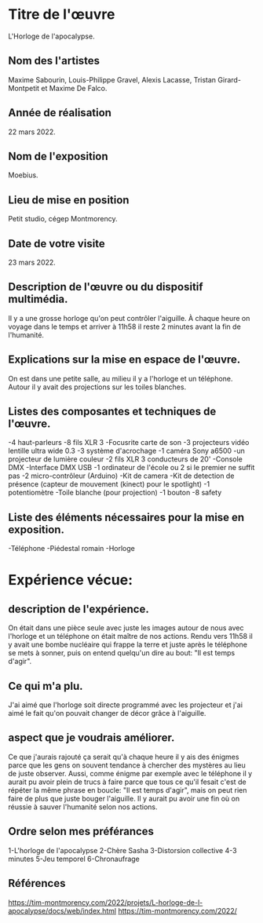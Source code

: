 # Titre de l'œuvre
L'Horloge de l'apocalypse.

## Nom des l'artistes
Maxime Sabourin, Louis-Philippe Gravel, Alexis Lacasse, Tristan Girard-Montpetit et Maxime De Falco.

## Année de réalisation
22 mars 2022.

## Nom de l'exposition
Moebius.

## Lieu de mise en position
Petit studio, cégep Montmorency.

## Date de votre visite
23 mars 2022.

## Description de l'œuvre ou du dispositif multimédia.
Il y a une grosse horloge qu'on peut contrôler l'aiguille. À chaque heure on voyage dans le temps et arriver à 11h58 il reste 2 minutes avant la fin de l'humanité.

## Explications sur la mise en espace de l'œuvre.
On est dans une petite salle, au milieu il y a l'horloge et un téléphone. Autour il y avait des projections sur les toiles blanches.

## Listes des composantes et techniques de l'œuvre.
-4 haut-parleurs
-8 fils XLR 3
-Focusrite carte de son
-3 projecteurs vidéo lentille ultra wide 0.3
-3 système d'acrochage
-1 caméra Sony a6500
-un projecteur de lumière couleur
-2 fils XLR 3 conducteurs de 20'
-Console DMX
-Interface DMX USB
-1 ordinateur de l'école ou 2 si le premier ne suffit pas
-2 micro-contrôleur (Arduino)
-Kit de camera
-Kit de detection de présence (capteur de mouvement (kinect) pour le spotlight)
-1 potentiomètre
-Toile blanche (pour projection)
-1 bouton
-8 safety

## Liste des éléments nécessaires pour la mise en exposition.
-Téléphone
-Piédestal romain
-Horloge

# Expérience vécue:

## description de l'expérience.
On était dans une pièce seule avec juste les images autour de nous avec l'horloge et un téléphone on était maître de nos actions. Rendu vers 11h58 il y avait une bombe nucléaire qui frappe la terre et juste après le téléphone se mets à sonner, puis on entend quelqu'un dire au bout: "Il est temps d'agir".

## Ce qui m'a plu.
J'ai aimé que l'horloge soit directe programmé avec les projecteur et j'ai aimé le fait qu'on pouvait changer de décor grâce à l'aiguille.

## aspect que je voudrais améliorer.
Ce que j'aurais rajouté ça serait qu'à chaque heure il y ais des énigmes parce que les gens on souvent tendance à chercher des mystères au lieu de juste observer. Aussi, comme énigme par exemple avec le téléphone il y aurait pu avoir plein de trucs à faire parce que tous ce qu'il fesait c'est de répéter la même phrase en boucle: "Il est temps d'agir", mais on peut rien faire de plus que juste bouger l'aiguille. Il y aurait pu avoir une fin où on réussie à sauver l'humanité selon nos actions.

## Ordre selon mes préférances
1-L'horloge de l'apocalypse
2-Chère Sasha
3-Distorsion collective
4-3 minutes
5-Jeu temporel
6-Chronaufrage

## Références
https://tim-montmorency.com/2022/projets/L-horloge-de-l-apocalypse/docs/web/index.html
https://tim-montmorency.com/2022/
